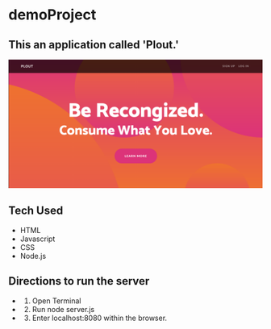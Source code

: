 # demoProject

## This an application called 'Plout.'

![Plout Photo](images/plout.png)

## Tech Used
- HTML
- Javascript
- CSS
- Node.js

## Directions to run the server
- 1. Open Terminal
- 2. Run node server.js
- 3. Enter localhost:8080 within the browser.
